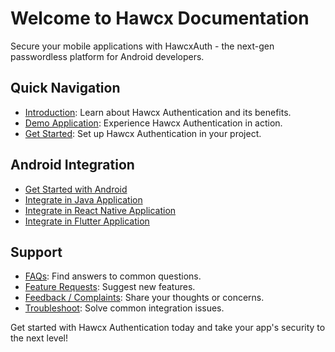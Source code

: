<!-- Cloudflare Web Analytics --><script defer src='https://static.cloudflareinsights.com/beacon.min.js' data-cf-beacon='{"token": "8198f457b3e440248e3af20729bd47c5"}'></script><!-- End Cloudflare Web Analytics -->
# Welcome to Hawcx Documentation

Secure your mobile applications with HawcxAuth - the next-gen passwordless platform for Android developers.

## Quick Navigation

- [Introduction](introduction.md): Learn about Hawcx Authentication and its benefits.
- [Demo Application](demo-application.md): Experience Hawcx Authentication in action.
- [Get Started](get-started.md): Set up Hawcx Authentication in your project.

## Android Integration

- [Get Started with Android](get-started.md)
- [Integrate in Java Application](android/java-integration.md)
- [Integrate in React Native Application](android/react-integration.md)
- [Integrate in Flutter Application](android/flutter-integration.md)
<!-- - [Next Steps](android/next-steps.md) -->

## Support

- [FAQs](faqs.md): Find answers to common questions.
- [Feature Requests](feature-requests.md): Suggest new features.
- [Feedback / Complaints](feedback.md): Share your thoughts or concerns.
- [Troubleshoot](troubleshoot.md): Solve common integration issues.

Get started with Hawcx Authentication today and take your app's security to the next level!
